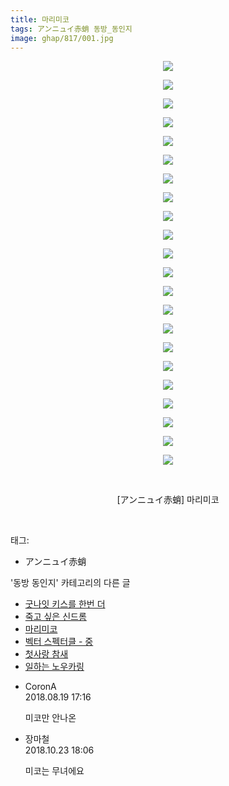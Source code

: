 ```yaml
---
title: 마리미코
tags: アンニュイ赤蛸 동방_동인지
image: ghap/817/001.jpg
---
```

<div class="article">
<p style="text-align: center; clear: none; float: none;"><img src="{{ site.nasurl }}/ghap/817/001.jpg"/></p>
<p style="text-align: center; clear: none; float: none;"><img src="{{ site.nasurl }}/ghap/817/002.jpg"/></p>
<p style="text-align: center; clear: none; float: none;"><img src="{{ site.nasurl }}/ghap/817/003.jpg"/></p>
<p style="text-align: center; clear: none; float: none;"><img src="{{ site.nasurl }}/ghap/817/004.jpg"/></p>
<p style="text-align: center; clear: none; float: none;"><img src="{{ site.nasurl }}/ghap/817/005.jpg"/></p>
<p style="text-align: center; clear: none; float: none;"><img src="{{ site.nasurl }}/ghap/817/006.jpg"/></p>
<p style="text-align: center; clear: none; float: none;"><img src="{{ site.nasurl }}/ghap/817/007.jpg"/></p>
<p style="text-align: center; clear: none; float: none;"><img src="{{ site.nasurl }}/ghap/817/008.jpg"/></p>
<p style="text-align: center; clear: none; float: none;"><img src="{{ site.nasurl }}/ghap/817/009.jpg"/></p>
<p style="text-align: center; clear: none; float: none;"><img src="{{ site.nasurl }}/ghap/817/010.jpg"/></p>
<p style="text-align: center; clear: none; float: none;"><img src="{{ site.nasurl }}/ghap/817/011.jpg"/></p>
<p style="text-align: center; clear: none; float: none;"><img src="{{ site.nasurl }}/ghap/817/012.jpg"/></p>
<p style="text-align: center; clear: none; float: none;"><img src="{{ site.nasurl }}/ghap/817/013.jpg"/></p>
<p style="text-align: center; clear: none; float: none;"><img src="{{ site.nasurl }}/ghap/817/014.jpg"/></p>
<p style="text-align: center; clear: none; float: none;"><img src="{{ site.nasurl }}/ghap/817/015.jpg"/></p>
<p style="text-align: center; clear: none; float: none;"><img src="{{ site.nasurl }}/ghap/817/016.jpg"/></p>
<p style="text-align: center; clear: none; float: none;"><img src="{{ site.nasurl }}/ghap/817/017.jpg"/></p>
<p style="text-align: center; clear: none; float: none;"><img src="{{ site.nasurl }}/ghap/817/018.jpg"/></p>
<p style="text-align: center; clear: none; float: none;"><img src="{{ site.nasurl }}/ghap/817/019.jpg"/></p>
<p style="text-align: center; clear: none; float: none;"><img src="{{ site.nasurl }}/ghap/817/020.jpg"/></p>
<p style="text-align: center; clear: none; float: none;"><img src="{{ site.nasurl }}/ghap/817/021.jpg"/></p>
<p style="text-align: center; clear: none; float: none;"><img src="{{ site.nasurl }}/ghap/817/022.jpg"/></p>
<p style="text-align: center; clear: none; float: none;"><br/></p>
<p style="text-align: center; clear: none; float: none;">[アンニュイ赤蛸] 마리미코</p>
<p><br/></p>
</div><div class="tagTrail">
<p>태그: </p>
<ul>
<li>アンニュイ赤蛸</li>
</ul>
</div><div class="another">
<p>'동방 동인지' 카테고리의 다른 글</p>
<ul>
<li><a href="/2016-07-10-ghap_819">굿나잇 키스를 한번 더</a></li>
<li><a href="/2016-07-10-ghap_818">죽고 싶은 신드롬</a></li>
<li><a href="/2016-07-10-ghap_817">마리미코</a></li>
<li><a href="/2016-07-10-ghap_816">벡터 스펙터클 - 중</a></li>
<li><a href="/2016-07-10-ghap_815">첫사랑 참새</a></li>
<li><a href="/2016-07-10-ghap_813">일하는 노우카링</a></li>
</ul>
</div><div class="cb_module cb_fluid">
<div class="cb_wrt cb_profile">
<div class="comment">
<ul>
<li class="cb_thumb_off" id="comment15312115">
<div class="cb_comment_area">
<div class="cb_info_area">
<div class="cb_section">
<span class="cb_nick_name">CoronA</span>
</div>
<div class="cb_section">
<span class="cb_date">2018.08.19 17:16 </span>
</div>
</div>
<div class="cb_dsc_comment">
<p class="cb_dsc">
											미코만 안나온
										</p>
</div>
</div></li>
<li class="cb_thumb_off" id="comment15360815">
<div class="cb_comment_area">
<div class="cb_info_area">
<div class="cb_section">
<span class="cb_nick_name">장마철</span>
</div>
<div class="cb_section">
<span class="cb_date">2018.10.23 18:06 </span>
</div>
</div>
<div class="cb_dsc_comment">
<p class="cb_dsc">
											미코는 무녀에요
										</p>
</div>
</div></li>
</ul>
</div>
</div><!-- commentList close -->
</div>